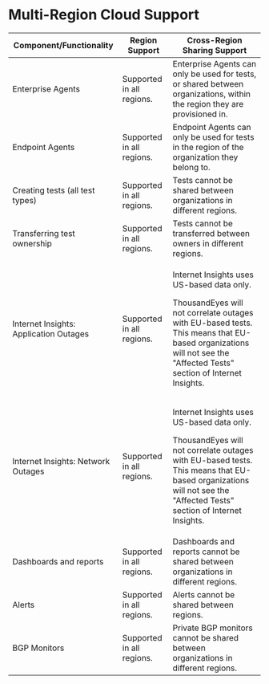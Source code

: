 # Multi-Region Cloud Support

| Component/Functionality                | Region Support            | Cross-Region Sharing Support                                                                                                                                                                                                |
| -------------------------------------- | ------------------------- | --------------------------------------------------------------------------------------------------------------------------------------------------------------------------------------------------------------------------- |
| Enterprise Agents                      | Supported in all regions. | Enterprise Agents can only be used for tests, or shared between organizations, within the region they are provisioned in.                                                                                                   |
| Endpoint Agents                        | Supported in all regions. | Endpoint Agents can only be used for tests in the region of the organization they belong to.                                                                                                                                |
| Creating tests (all test types)        | Supported in all regions. | Tests cannot be shared between organizations in different regions.                                                                                                                                                          |
| Transferring test ownership            | Supported in all regions. | Tests cannot be transferred between owners in different regions.                                                                                                                                                            |
| Internet Insights: Application Outages | Supported in all regions. | <p>Internet Insights uses US-based data only.</p><p>ThousandEyes will not correlate outages with EU-based tests. This means that EU-based organizations will not see the "Affected Tests" section of Internet Insights.</p> |
| Internet Insights: Network Outages     | Supported in all regions. | <p>Internet Insights uses US-based data only.</p><p>ThousandEyes will not correlate outages with EU-based tests. This means that EU-based organizations will not see the "Affected Tests" section of Internet Insights.</p> |
| Dashboards and reports                 | Supported in all regions. | Dashboards and reports cannot be shared between organizations in different regions.                                                                                                                                         |
| Alerts                                 | Supported in all regions. | Alerts cannot be shared between regions.                                                                                                                                                                                    |
| BGP Monitors                           | Supported in all regions. | Private BGP monitors cannot be shared between organizations in different regions.                                                                                                                                           |
